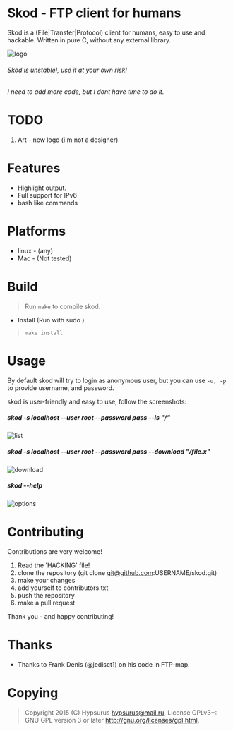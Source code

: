 Skod - FTP client for humans
=============================

Skod is a (File|Transfer|Protocol) client for humans, easy to use and hackable.
Written in pure C, without any external library.

![logo](https://github.com/Hypsurus/skod/wiki/screenshots/skod_logo.png)

###### Skod is unstable!, use it at your own risk!
###### I need to add more code, but I dont have time to do it.

TODO
=====

1. Art - new logo (i'm not a designer)

Features
==========

* Highlight output.
* Full support for IPv6
* bash like commands

Platforms
==========

* linux - (any)
* Mac   - (Not tested)

Build
======

> Run `make` to compile skod.

* Install (Run with sudo )

> `make install`

Usage
=======

By default skod will try to login as anonymous user,
but you can use `-u, -p` to provide username, and password.

skod is user-friendly and easy to use, follow the screenshots:

##### skod -s localhost --user root --password pass --ls "/"

![list](https://github.com/Hypsurus/skod/wiki/screenshots/skod_list.png)

#####  skod -s localhost --user root --password pass --download "/file.x"

![download](https://github.com/Hypsurus/skod/wiki/screenshots/skod_download.png)

##### skod --help

![options](https://github.com/Hypsurus/skod/wiki/screenshots/skod_options.png)


Contributing
=============

Contributions are very welcome!

1. Read the 'HACKING' file!
2. clone the repository (git clone git@github.com:USERNAME/skod.git)
3. make your changes
5. add yourself to contributors.txt
4. push the repository
5. make a pull request

Thank you - and happy contributing!

Thanks
=======

* Thanks to Frank Denis (@jedisct1) on his code in FTP-map.

Copying
========

> Copyright 2015 (C) Hypsurus <hypsurus@mail.ru>.
> License GPLv3+: GNU GPL version 3 or later <http://gnu.org/licenses/gpl.html>.
